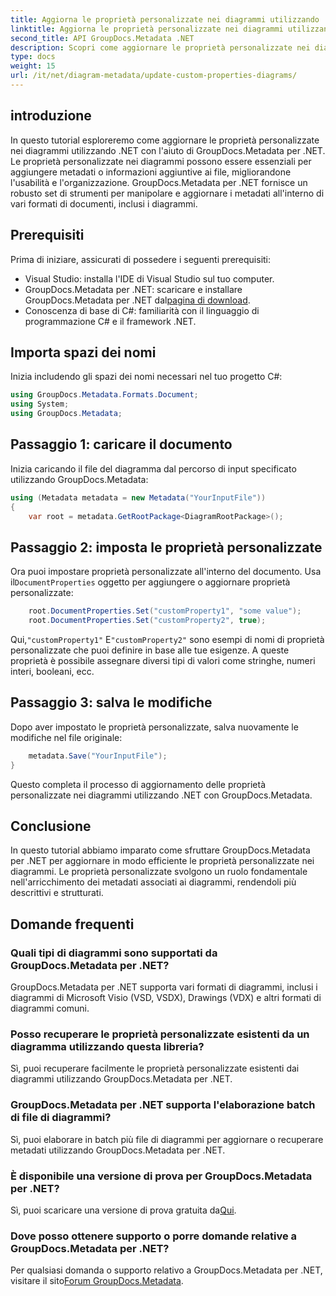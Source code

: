 ```yaml
---
title: Aggiorna le proprietà personalizzate nei diagrammi utilizzando .NET
linktitle: Aggiorna le proprietà personalizzate nei diagrammi utilizzando .NET
second_title: API GroupDocs.Metadata .NET
description: Scopri come aggiornare le proprietà personalizzate nei diagrammi utilizzando .NET con GroupDocs.Metadata per .NET. Migliora i metadati con facilità.
type: docs
weight: 15
url: /it/net/diagram-metadata/update-custom-properties-diagrams/
---
```

## introduzione
In questo tutorial esploreremo come aggiornare le proprietà personalizzate nei diagrammi utilizzando .NET con l'aiuto di GroupDocs.Metadata per .NET. Le proprietà personalizzate nei diagrammi possono essere essenziali per aggiungere metadati o informazioni aggiuntive ai file, migliorandone l'usabilità e l'organizzazione. GroupDocs.Metadata per .NET fornisce un robusto set di strumenti per manipolare e aggiornare i metadati all'interno di vari formati di documenti, inclusi i diagrammi.
## Prerequisiti
Prima di iniziare, assicurati di possedere i seguenti prerequisiti:
- Visual Studio: installa l'IDE di Visual Studio sul tuo computer.
-  GroupDocs.Metadata per .NET: scaricare e installare GroupDocs.Metadata per .NET dal[pagina di download](https://releases.groupdocs.com/metadata/net/).
- Conoscenza di base di C#: familiarità con il linguaggio di programmazione C# e il framework .NET.

## Importa spazi dei nomi
Inizia includendo gli spazi dei nomi necessari nel tuo progetto C#:
```csharp
using GroupDocs.Metadata.Formats.Document;
using System;
using GroupDocs.Metadata;
```
## Passaggio 1: caricare il documento
Inizia caricando il file del diagramma dal percorso di input specificato utilizzando GroupDocs.Metadata:
```csharp
using (Metadata metadata = new Metadata("YourInputFile"))
{
    var root = metadata.GetRootPackage<DiagramRootPackage>();
```
## Passaggio 2: imposta le proprietà personalizzate
 Ora puoi impostare proprietà personalizzate all'interno del documento. Usa il`DocumentProperties` oggetto per aggiungere o aggiornare proprietà personalizzate:
```csharp
    root.DocumentProperties.Set("customProperty1", "some value");
    root.DocumentProperties.Set("customProperty2", true);
```
 Qui,`"customProperty1"` E`"customProperty2"` sono esempi di nomi di proprietà personalizzate che puoi definire in base alle tue esigenze. A queste proprietà è possibile assegnare diversi tipi di valori come stringhe, numeri interi, booleani, ecc.
## Passaggio 3: salva le modifiche
Dopo aver impostato le proprietà personalizzate, salva nuovamente le modifiche nel file originale:
```csharp
    metadata.Save("YourInputFile");
}
```
Questo completa il processo di aggiornamento delle proprietà personalizzate nei diagrammi utilizzando .NET con GroupDocs.Metadata.

## Conclusione
In questo tutorial abbiamo imparato come sfruttare GroupDocs.Metadata per .NET per aggiornare in modo efficiente le proprietà personalizzate nei diagrammi. Le proprietà personalizzate svolgono un ruolo fondamentale nell'arricchimento dei metadati associati ai diagrammi, rendendoli più descrittivi e strutturati.

## Domande frequenti
### Quali tipi di diagrammi sono supportati da GroupDocs.Metadata per .NET?
GroupDocs.Metadata per .NET supporta vari formati di diagrammi, inclusi i diagrammi di Microsoft Visio (VSD, VSDX), Drawings (VDX) e altri formati di diagrammi comuni.
### Posso recuperare le proprietà personalizzate esistenti da un diagramma utilizzando questa libreria?
Sì, puoi recuperare facilmente le proprietà personalizzate esistenti dai diagrammi utilizzando GroupDocs.Metadata per .NET.
### GroupDocs.Metadata per .NET supporta l'elaborazione batch di file di diagrammi?
Sì, puoi elaborare in batch più file di diagrammi per aggiornare o recuperare metadati utilizzando GroupDocs.Metadata per .NET.
### È disponibile una versione di prova per GroupDocs.Metadata per .NET?
 Sì, puoi scaricare una versione di prova gratuita da[Qui](https://releases.groupdocs.com/).
### Dove posso ottenere supporto o porre domande relative a GroupDocs.Metadata per .NET?
 Per qualsiasi domanda o supporto relativo a GroupDocs.Metadata per .NET, visitare il sito[Forum GroupDocs.Metadata](https://forum.groupdocs.com/c/metadata/14).